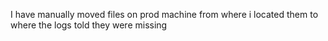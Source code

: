 
I have manually moved files on prod machine from
where i located them
to
where the logs told they were missing